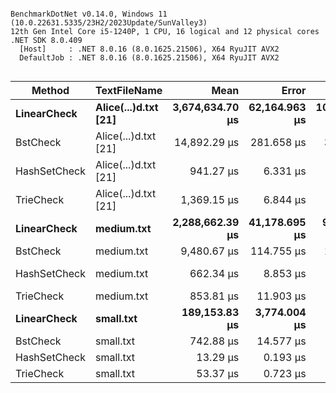 ```

BenchmarkDotNet v0.14.0, Windows 11 (10.0.22631.5335/23H2/2023Update/SunValley3)
12th Gen Intel Core i5-1240P, 1 CPU, 16 logical and 12 physical cores
.NET SDK 8.0.409
  [Host]     : .NET 8.0.16 (8.0.1625.21506), X64 RyuJIT AVX2
  DefaultJob : .NET 8.0.16 (8.0.1625.21506), X64 RyuJIT AVX2


```
| Method       | TextFileName         | Mean            | Error         | StdDev         | Median          | Gen0    | Gen1    | Gen2    | Allocated |
|------------- |--------------------- |----------------:|--------------:|---------------:|----------------:|--------:|--------:|--------:|----------:|
| **LinearCheck**  | **Alice(...)d.txt [21]** | **3,674,634.70 μs** | **62,164.963 μs** | **103,863.697 μs** | **3,640,039.25 μs** |       **-** |       **-** |       **-** |  **43.33 KB** |
| BstCheck     | Alice(...)d.txt [21] |    14,892.29 μs |    281.658 μs |     324.357 μs |    14,803.75 μs |       - |       - |       - |  42.95 KB |
| HashSetCheck | Alice(...)d.txt [21] |       941.27 μs |      6.331 μs |       5.613 μs |       939.77 μs | 32.2266 | 11.7188 | 11.7188 | 731.43 KB |
| TrieCheck    | Alice(...)d.txt [21] |     1,369.15 μs |      6.844 μs |      10.451 μs |     1,369.01 μs |  5.8594 |       - |       - |  42.94 KB |
| **LinearCheck**  | **medium.txt**           | **2,288,662.39 μs** | **41,178.695 μs** |  **91,249.151 μs** | **2,247,247.80 μs** |       **-** |       **-** |       **-** |  **23.65 KB** |
| BstCheck     | medium.txt           |     9,480.67 μs |    114.755 μs |     107.342 μs |     9,516.16 μs |       - |       - |       - |  23.26 KB |
| HashSetCheck | medium.txt           |       662.34 μs |      8.853 μs |       7.848 μs |       665.24 μs | 30.2734 |  9.7656 |  9.7656 | 651.36 KB |
| TrieCheck    | medium.txt           |       853.81 μs |     11.903 μs |      11.134 μs |       849.60 μs |  2.9297 |       - |       - |  23.26 KB |
| **LinearCheck**  | **small.txt**            |   **189,153.83 μs** |  **3,774.004 μs** |   **4,194.796 μs** |   **189,081.43 μs** |       **-** |       **-** |       **-** |   **2.91 KB** |
| BstCheck     | small.txt            |       742.88 μs |     14.577 μs |      19.460 μs |       742.05 μs |       - |       - |       - |   2.78 KB |
| HashSetCheck | small.txt            |        13.29 μs |      0.193 μs |       0.181 μs |        13.35 μs |  7.0648 |  0.5341 |       - |  43.32 KB |
| TrieCheck    | small.txt            |        53.37 μs |      0.723 μs |       0.914 μs |        52.99 μs |  0.4272 |       - |       - |   2.78 KB |
